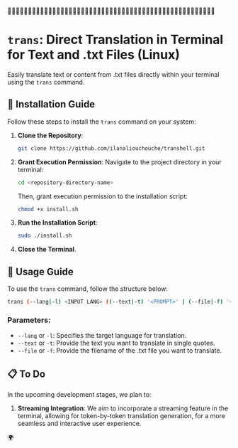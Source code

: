 🚧🚧🚧🚧🚧🚧🚧🚧🚧🚧🚧🚧🚧🚧🚧🚧🚧🚧🚧🚧🚧🚧🚧🚧🚧🚧🚧🚧🚧🚧🚧🚧🚧🚧🚧🚧🚧🚧🚧🚧🚧🚧🚧🚧🚧🚧🚧🚧🚧🚧🚧

# `trans`: Direct Translation in Terminal for Text and .txt Files (Linux)

Easily translate text or content from .txt files directly within your terminal using the `trans` command.

## 🚀 Installation Guide

Follow these steps to install the `trans` command on your system:

1. **Clone the Repository**:
    ```bash
    git clone https://github.com/ilanaliouchouche/transhell.git
    ```

2. **Grant Execution Permission**:
   Navigate to the project directory in your terminal:
    ```bash
    cd <repository-directory-name>
    ```
   Then, grant execution permission to the installation script:
    ```bash
    chmod +x install.sh
    ```

3. **Run the Installation Script**:
    ```bash
    sudo ./install.sh
    ```

4. **Close the Terminal**.

## 📘 Usage Guide

To use the `trans` command, follow the structure below:

```bash
trans (--lang|-l) <INPUT LANG> ((--text|-t) '<PROMPT>' | (--file|-f) '<FILENAME>')
```

### Parameters:
- `--lang` or `-l`: Specifies the target language for translation.
- `--text` or `-t`: Provide the text you want to translate in single quotes.
- `--file` or `-f`: Provide the filename of the .txt file you want to translate.

## 📋 To Do

In the upcoming development stages, we plan to:

1. **Streaming Integration**: We aim to incorporate a streaming feature in the terminal, allowing for token-by-token translation generation, for a more seamless and interactive user experience.

🌍
